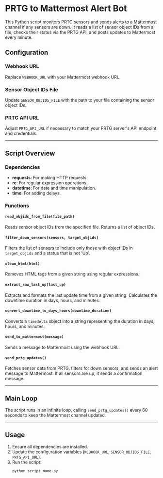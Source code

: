 # PRTG to Mattermost Alert Bot

This Python script monitors PRTG sensors and sends alerts to a Mattermost channel if any sensors are down. It reads a list of sensor object IDs from a file, checks their status via the PRTG API, and posts updates to Mattermost every minute.

## Configuration

### Webhook URL
Replace `WEBHOOK_URL` with your Mattermost webhook URL.

### Sensor Object IDs File
Update `SENSOR_OBJIDS_FILE` with the path to your file containing the sensor object IDs.

### PRTG API URL
Adjust `PRTG_API_URL` if necessary to match your PRTG server's API endpoint and credentials.

---

## Script Overview

### Dependencies
- **requests**: For making HTTP requests.
- **re**: For regular expression operations.
- **datetime**: For date and time manipulation.
- **time**: For adding delays.

### Functions

#### `read_objids_from_file(file_path)`
Reads sensor object IDs from the specified file. Returns a list of object IDs.

#### `filter_down_sensors(sensors, target_objids)`
Filters the list of sensors to include only those with object IDs in `target_objids` and a status that is not 'Up'.

#### `clean_html(html)`
Removes HTML tags from a given string using regular expressions.

#### `extract_raw_last_up(last_up)`
Extracts and formats the last update time from a given string. Calculates the downtime duration in days, hours, and minutes.

#### `convert_downtime_to_days_hours(downtime_duration)`
Converts a `timedelta` object into a string representing the duration in days, hours, and minutes.

#### `send_to_mattermost(message)`
Sends a message to Mattermost using the webhook URL.

#### `send_prtg_updates()`
Fetches sensor data from PRTG, filters for down sensors, and sends an alert message to Mattermost. If all sensors are up, it sends a confirmation message.

---

## Main Loop
The script runs in an infinite loop, calling `send_prtg_updates()` every 60 seconds to keep the Mattermost channel updated.

---

## Usage

1. Ensure all dependencies are installed.
2. Update the configuration variables (`WEBHOOK_URL`, `SENSOR_OBJIDS_FILE`, `PRTG_API_URL`).
3. Run the script:
   ```bash
   python script_name.py
